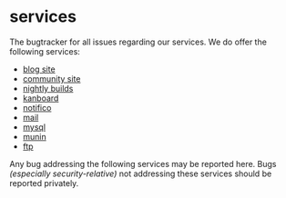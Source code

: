 services
========

The bugtracker for all issues regarding our services. We do offer the following services:
 * [blog site](https://inexor.org)
 * [community site](https://community.inexor.org)
 * [nightly builds](http://nightly.inexor.org)
 * [kanboard](http://kanboard.inexor.org)
 * [notifico](http://notifico.inexor.org)
 * [mail](https://mail.inexor.org)
 * [mysql](https://mysql.inexor.org)
 * [munin](https://monitor.inexor.org)
 * [ftp](ftp://inexor.org)

Any bug addressing the following services may be reported here.
Bugs _(especially security-relative)_ not addressing these services should be reported privately.
